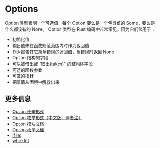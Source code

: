 # Options

Option 类型表明一个可选值：每个 Option 要么是一个包含值的 Some，要么是什么都没有的 None。
Option 类型在 Rust 编码中非常常见，因为它们常用于：
- 初始化值
- 输出值未在函数规范范围内时作为返回值
- 作为报告其它简单错误的返回值，当错误时返回 None
- Option 结构的字段
- 可以被借出或 "取出(taken)" 的结构体字段
- 可选的函数参数
- 可空的指针
- 把事情从困境中解救出来

## 更多信息

- [Option 枚举形式](https://doc.rust-lang.org/stable/book/ch10-01-syntax.html#in-enum-definitions)
- [Option 枚举形式（中文版，译者注）](https://rustwiki.org/zh-CN/book/ch10-01-syntax.html#%E6%9E%9A%E4%B8%BE%E5%AE%9A%E4%B9%89%E4%B8%AD%E7%9A%84%E6%B3%9B%E5%9E%8B)
- [Option 模块文档](https://doc.rust-lang.org/std/option/)
- [Option 枚举文档](https://doc.rust-lang.org/std/option/enum.Option.html)
- [if let](https://doc.rust-lang.org/rust-by-example/flow_control/if_let.html)
- [while let](https://doc.rust-lang.org/rust-by-example/flow_control/while_let.html)

